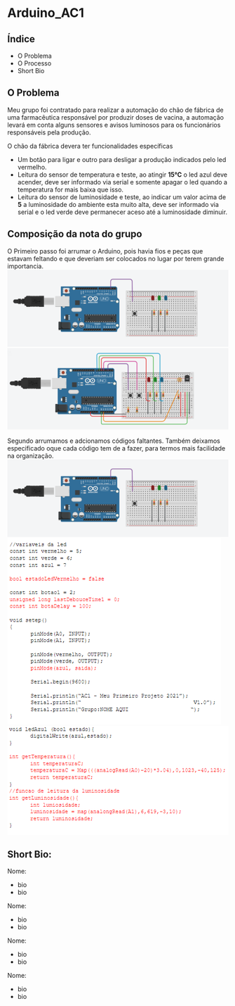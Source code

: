 # Arduino_AC1
## Índice 
- O Problema
- O Processo
- Short Bio

## O Problema

Meu grupo foi contratado para realizar a automação do chão de fábrica de uma farmacêutica responsável por produzir doses de vacina, a automação levará em conta alguns sensores e avisos luminosos para os funcionários responsáveis pela produção.

O chão da fábrica devera ter funcionalidades específicas 
- Um botão para ligar e outro para desligar a produção indicados pelo led vermelho.
- Leitura do sensor de temperatura e teste, ao atingir **15℃** o led azul deve acender, deve ser informado via serial e somente apagar o led quando a temperatura for mais baixa que isso.
- Leitura do sensor de luminosidade e teste, ao indicar um valor acima de **5** a luminosidade do ambiente esta muito alta, deve ser informado via serial e o led verde deve permanecer aceso até a luminosidade diminuir.

## Composição da nota do grupo

O Primeiro passo foi arrumar o Arduino, pois havia fios e peças que estavam feltando e que deveriam ser colocados no lugar por terem grande importancia.
![](https://github.com/Luana-strutzel/Arduino_AC1/blob/main/coding%202.png)
![](https://github.com/Luana-strutzel/Arduino_AC1/blob/main/coding%201.png)

Segundo arrumamos e adcionamos códigos faltantes. Também deixamos especificado oque cada código tem de a fazer, para termos mais facilidade na organização.
![](https://github.com/Luana-strutzel/Arduino_AC1/blob/main/coding%202.png)
![](https://github.com/Luana-strutzel/Arduino_AC1/blob/main/coding%203.png)
![](https://github.com/Luana-strutzel/Arduino_AC1/blob/main/coding%205.png)

## Short Bio:

Nome:
- bio
- bio

Nome:
- bio
- bio

Nome:
- bio
- bio

Nome:
- bio
- bio
